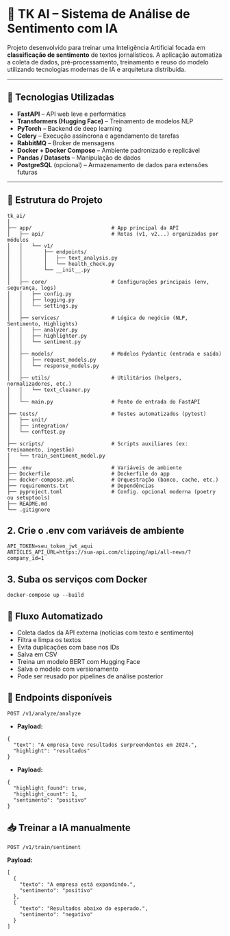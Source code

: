 # 🧠 TK AI – Sistema de Análise de Sentimento com IA

Projeto desenvolvido para treinar uma Inteligência Artificial focada em **classificação de sentimento** de textos jornalísticos. A aplicação automatiza a coleta de dados, pré-processamento, treinamento e reuso do modelo utilizando tecnologias modernas de IA e arquitetura distribuída.

---

## 🚀 Tecnologias Utilizadas

- **FastAPI** – API web leve e performática
- **Transformers (Hugging Face)** – Treinamento de modelos NLP
- **PyTorch** – Backend de deep learning
- **Celery** – Execução assíncrona e agendamento de tarefas
- **RabbitMQ** – Broker de mensagens
- **Docker + Docker Compose** – Ambiente padronizado e replicável
- **Pandas / Datasets** – Manipulação de dados
- **PostgreSQL** (opcional) – Armazenamento de dados para extensões futuras

---

## 🧱 Estrutura do Projeto

```
tk_ai/
│
├── app/                          # App principal da API
│   ├── api/                      # Rotas (v1, v2...) organizadas por módulos
│   │   └── v1/
│   │       ├── endpoints/
│   │       │   ├── text_analysis.py
│   │       │   └── health_check.py
│   │       └── __init__.py
│   │
│   ├── core/                     # Configurações principais (env, segurança, logs)
│   │   ├── config.py
│   │   ├── logging.py
│   │   └── settings.py
│   │
│   ├── services/                 # Lógica de negócio (NLP, Sentimento, Highlights)
│   │   ├── analyzer.py
│   │   ├── highlighter.py
│   │   └── sentiment.py
│   │
│   ├── models/                   # Modelos Pydantic (entrada e saída)
│   │   ├── request_models.py
│   │   └── response_models.py
│   │
│   ├── utils/                    # Utilitários (helpers, normalizadores, etc.)
│   │   └── text_cleaner.py
│   │
│   └── main.py                   # Ponto de entrada do FastAPI
│
├── tests/                        # Testes automatizados (pytest)
│   ├── unit/
│   ├── integration/
│   └── conftest.py
│
├── scripts/                      # Scripts auxiliares (ex: treinamento, ingestão)
│   └── train_sentiment_model.py
│
├── .env                          # Variáveis de ambiente
├── Dockerfile                    # Dockerfile do app
├── docker-compose.yml            # Orquestração (banco, cache, etc.)
├── requirements.txt              # Dependências
├── pyproject.toml                # Config. opcional moderna (poetry ou setuptools)
├── README.md
└── .gitignore
```

## 2. Crie o .env com variáveis de ambiente
```
API_TOKEN=seu_token_jwt_aqui
ARTICLES_API_URL=https://sua-api.com/clipping/api/all-news/?company_id=1
```

## 3. Suba os serviços com Docker
```
docker-compose up --build
```

## 🔁 Fluxo Automatizado
- Coleta dados da API externa (notícias com texto e sentimento)
- Filtra e limpa os textos
- Evita duplicações com base nos IDs
- Salva em CSV
- Treina um modelo BERT com Hugging Face
- Salva o modelo com versionamento
- Pode ser reusado por pipelines de análise posterior

## 📡 Endpoints disponíveis
```
POST /v1/analyze/analyze
```
- **Payload:**
```
{
  "text": "A empresa teve resultados surpreendentes em 2024.",
  "highlight": "resultados"
}
```
- **Payload:**
```
{
  "highlight_found": true,
  "highlight_count": 1,
  "sentimento": "positivo"
}
```

## 📥 Treinar a IA manualmente
```
POST /v1/train/sentiment
```
**Payload:**
```
[
  {
    "texto": "A empresa está expandindo.",
    "sentimento": "positivo"
  },
  {
    "texto": "Resultados abaixo do esperado.",
    "sentimento": "negativo"
  }
]
```
